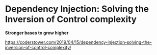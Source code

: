 # Dependency Injection: Solving the Inversion of Control complexity

**Stronger bases to grow higher**

https://coderstower.com/2019/04/15/dependency-injection-solving-the-inversion-of-control-complexity/
